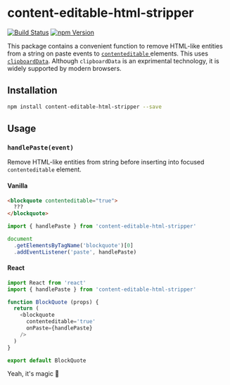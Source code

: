 # content-editable-html-stripper

[![Build Status](https://travis-ci.org/alexZielonko/content-editable-html-stripper.svg?branch=master)](https://travis-ci.org/alexZielonko/content-editable-html-stripper)
[![npm Version](https://img.shields.io/badge/npm-v1.0.1-blue.svg)](https://www.npmjs.com/package/content-editable-html-stripper)

This package contains a convenient function to remove HTML-like entities from a string on paste events to [`contenteditable` ](https://developer.mozilla.org/en-US/docs/Web/HTML/Global_attributes/contenteditable) elements. This uses [`clipboardData`](https://developer.mozilla.org/en-US/docs/Web/API/ClipboardEvent/clipboardData). Although `clipboardData` is an exprimental technology, it is widely supported by modern browsers.

## Installation

```bash
npm install content-editable-html-stripper --save
```

## Usage

### `handlePaste(event)`

Remove HTML-like entities from string before inserting into focused `contenteditable` element.

#### Vanilla

```html
<blockquote contenteditable="true">
  ???
</blockquote>
```

```js
import { handlePaste } from 'content-editable-html-stripper'

document
  .getElementsByTagName('blockquote')[0]
  .addEventListener('paste', handlePaste)
```

#### React

```js
import React from 'react'
import { handlePaste } from 'content-editable-html-stripper'

function BlockQuote (props) {
  return (
    <blockquote
      contenteditable='true'
      onPaste={handlePaste}
    />
  )
}

export default BlockQuote
```

Yeah, it's magic 💫
